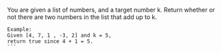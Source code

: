 
You are given a list of numbers, and a target number k. Return whether or not there are two numbers in the list that add up to k.

``````
Example:
Given [4, 7, 1 , -3, 2] and k = 5,
return true since 4 + 1 = 5.
```